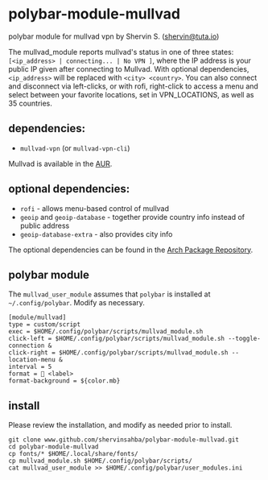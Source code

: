 # polybar-module-mullvad
polybar module for mullvad vpn 
by Shervin S. (shervin@tuta.io)

The mullvad_module reports mullvad's status in one of three states: `[<ip_address> | connecting... | No VPN ]`, where the IP address is your public IP given after connecting to Mullvad. With optional dependencies, `<ip_address>` will be replaced with `<city> <country>`. You can also connect and disconnect via left-clicks, or with rofi, right-click to access a menu and select between your favorite locations, set in VPN_LOCATIONS, as well as 35 countries.

## dependencies:
- `mullvad-vpn` (or `mullvad-vpn-cli`)

Mullvad is available in the [AUR](https://aur.archlinux.org/packages/mullvad-vpn/).

## optional dependencies: 
- `rofi` 				  - allows menu-based control of mullvad
- `geoip` and `geoip-database` - together provide country info instead of public address
- `geoip-database-extra`  - also provides city info

The optional dependencies can be found in the [Arch Package Repository](https://www.archlinux.org/packages/).

## polybar module

The `mullvad_user_module` assumes that `polybar` is installed at `~/.config/polybar`. Modify as necessary.
```
[module/mullvad]
type = custom/script
exec = $HOME/.config/polybar/scripts/mullvad_module.sh
click-left = $HOME/.config/polybar/scripts/mullvad_module.sh --toggle-connection &
click-right = $HOME/.config/polybar/scripts/mullvad_module.sh --location-menu &
interval = 5
format =  <label>
format-background = ${color.mb}
```

## install

Please review the installation, and modify as needed prior to install.

```
git clone www.github.com/shervinsahba/polybar-module-mullvad.git
cd polybar-module-mullvad
cp fonts/* $HOME/.local/share/fonts/
cp mullvad_module.sh $HOME/.config/polybar/scripts/
cat mullvad_user_module >> $HOME/.config/polybar/user_modules.ini
